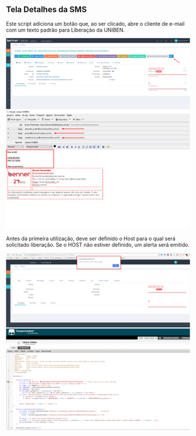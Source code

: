 ## Tela Detalhes da SMS

Este script adiciona um botão que, ao ser clicado, abre o cliente de e-mail com um texto padrão para Liberação da UNIBEN.

  ![Botão Liberar Uniben](liberar-uniben.png)
  ![Email padrão](email.png)
  
Antes da primeira utilização, deve ser definido o Host para o qual será solicitado liberação. Se o HOST não estiver definido, um alerta será emitido.

  ![Alerta de Host não definido](alerta.png)
  ![Alterar Host na primeira utilização](host.png)
